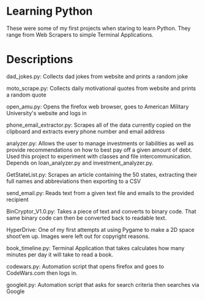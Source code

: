 # Learning Python
These were some of my first projects when staring to learn Python. They range from Web Scrapers to simple Terminal Applications.

# Descriptions

dad_jokes.py: 
              Collects dad jokes from website and prints a random joke

moto_scrape.py: 
              Collects daily motivational quotes from website and prints a random quote

open_amu.py: 
            Opens the firefox web browser, goes to American Military University's website and logs in 

phone_email_extractor.py: 
                        Scrapes all of the data currently copied on the clipboard and extracts every phone number and email address
                        
analyzer.py:
             Allows the user to manage investments or liabilities as well as provide recommendations on how to best pay off a given amount of debt. Used this project to experiment with classes and file intercommunication. Depends on loan_analyzer.py and investment_analyzer.py. 
             
GetStateList.py:
              Scrapes an article containing the 50 states, extracting their full names and abbreviations then exporting to a CSV

send_email.py:
              Reads text from a given text file and emails to the provided recipient 

BinCryptor_V1.0.py:
              Takes a piece of text and converts to binary code. That same binary code can then be converted back to readable text.

HyperDrive:
            One of my first attempts at using Pygame to make a 2D space shoot'em up. Images were left out for copyright reasons.

book_timeline.py:
            Terminal Application that takes calculates how many minutes per day it will take to read a book.
            
codewars.py:
          Automation script that opens firefox and goes to CodeWars.com then logs in.

googleit.py:
          Automation script that asks for search criteria then searches via Google
